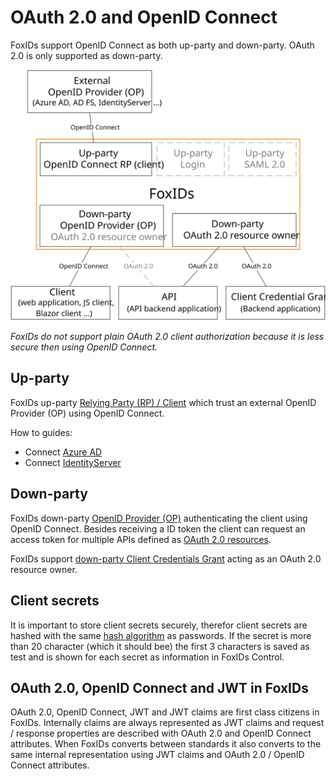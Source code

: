 ﻿# OAuth 2.0 and OpenID Connect

FoxIDs support OpenID Connect as both up-party and down-party. OAuth 2.0 is only supported as down-party.

![FoxIDs OAuth 2.0 and OpenID Connect](images/parties-oauth_oidc.svg)

*FoxIDs do not support plain OAuth 2.0 client authorization because it is less secure then using OpenID Connect.*

## Up-party

FoxIDs up-party [Relying Party (RP) / Client](up-party-oidc.md) which trust an external OpenID Provider (OP) using OpenID Connect.

How to guides:

- Connect [Azure AD](up-party-howto-oidc-azure-ad.md) 
- Connect [IdentityServer](up-party-howto-oidc-identityserver.md)

## Down-party

FoxIDs down-party [OpenID Provider (OP)](down-party-oauth-2.0-oidc.md) authenticating the client using OpenID Connect. Besides receiving a ID token the client can request an access token for multiple APIs defined as [OAuth 2.0 resources](down-party-oauth-2.0-oidc.md#oauth-20-resource).

FoxIDs support [down-party Client Credentials Grant](down-party-oauth-2.0-oidc.md#client-credentials-grant) acting as an OAuth 2.0 resource owner.

## Client secrets
It is important to store client secrets securely, therefor client secrets are hashed with the same [hash algorithm](login.md#password-hash) as passwords. If the secret is more than 20 character (which it should bee) the first 3 characters is saved as test and is shown for each secret as information in FoxIDs Control. 

## OAuth 2.0, OpenID Connect and JWT in FoxIDs
OAuth 2.0, OpenID Connect, JWT and JWT claims are first class citizens in FoxIDs. Internally claims are always represented as JWT claims and request / response properties are described with OAuth 2.0 and OpenID Connect attributes. When FoxIDs converts between standards it also converts to the same internal representation using JWT claims and OAuth 2.0 / OpenID Connect attributes.

